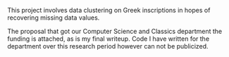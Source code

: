 This project involves data clustering on Greek inscriptions in hopes of recovering missing data values.  

The proposal that got our Computer Science and Classics department the funding is attached, as is my final writeup. Code I have written for the department over this research period however can not be publicized.
